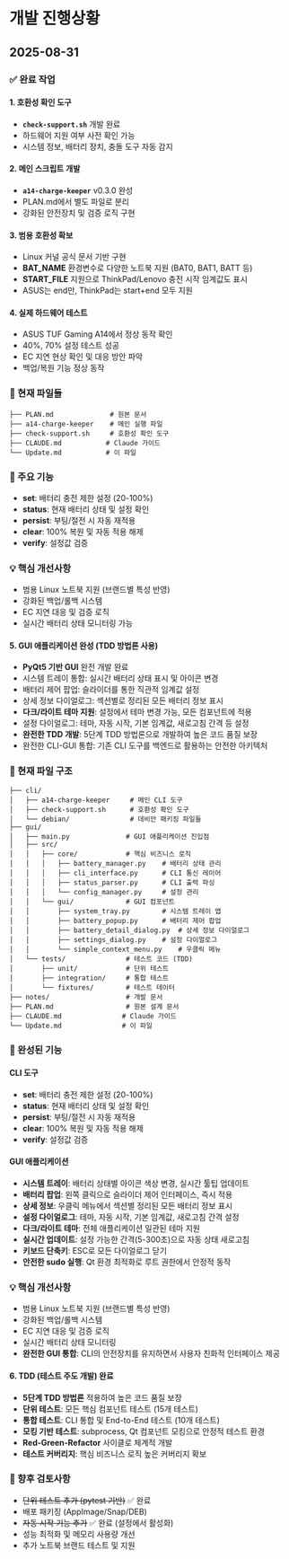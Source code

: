 # 개발 진행상황

## 2025-08-31

### ✅ 완료 작업

#### 1. 호환성 확인 도구
- **`check-support.sh`** 개발 완료
- 하드웨어 지원 여부 사전 확인 가능
- 시스템 정보, 배터리 장치, 충돌 도구 자동 감지

#### 2. 메인 스크립트 개발
- **`a14-charge-keeper`** v0.3.0 완성
- PLAN.md에서 별도 파일로 분리
- 강화된 안전장치 및 검증 로직 구현

#### 3. 범용 호환성 확보
- Linux 커널 공식 문서 기반 구현
- **BAT_NAME** 환경변수로 다양한 노트북 지원 (BAT0, BAT1, BATT 등)
- **START_FILE** 지원으로 ThinkPad/Lenovo 충전 시작 임계값도 표시
- ASUS는 end만, ThinkPad는 start+end 모두 지원

#### 4. 실제 하드웨어 테스트
- ASUS TUF Gaming A14에서 정상 동작 확인
- 40%, 70% 설정 테스트 성공
- EC 지연 현상 확인 및 대응 방안 파악
- 백업/복원 기능 정상 동작

### 📁 현재 파일들
```
├── PLAN.md              # 원본 문서
├── a14-charge-keeper    # 메인 실행 파일
├── check-support.sh     # 호환성 확인 도구
├── CLAUDE.md           # Claude 가이드
└── Update.md           # 이 파일
```

### 🎯 주요 기능
- **set**: 배터리 충전 제한 설정 (20-100%)
- **status**: 현재 배터리 상태 및 설정 확인
- **persist**: 부팅/절전 시 자동 재적용
- **clear**: 100% 복원 및 자동 적용 해제
- **verify**: 설정값 검증

### 💡 핵심 개선사항
- 범용 Linux 노트북 지원 (브랜드별 특성 반영)
- 강화된 백업/롤백 시스템
- EC 지연 대응 및 검증 로직
- 실시간 배터리 상태 모니터링 가능

#### 5. GUI 애플리케이션 완성 (TDD 방법론 사용)
- **PyQt5 기반 GUI** 완전 개발 완료
- 시스템 트레이 통합: 실시간 배터리 상태 표시 및 아이콘 변경
- 배터리 제어 팝업: 슬라이더를 통한 직관적 임계값 설정
- 상세 정보 다이얼로그: 섹션별로 정리된 모든 배터리 정보 표시
- **다크/라이트 테마 지원**: 설정에서 테마 변경 가능, 모든 컴포넌트에 적용
- 설정 다이얼로그: 테마, 자동 시작, 기본 임계값, 새로고침 간격 등 설정
- **완전한 TDD 개발**: 5단계 TDD 방법론으로 개발하여 높은 코드 품질 보장
- 완전한 CLI-GUI 통합: 기존 CLI 도구를 백엔드로 활용하는 안전한 아키텍처

### 📁 현재 파일 구조
```
├── cli/
│   ├── a14-charge-keeper     # 메인 CLI 도구
│   ├── check-support.sh      # 호환성 확인 도구  
│   └── debian/               # 데비안 패키징 파일들
├── gui/
│   ├── main.py              # GUI 애플리케이션 진입점
│   ├── src/
│   │   ├── core/            # 핵심 비즈니스 로직
│   │   │   ├── battery_manager.py    # 배터리 상태 관리
│   │   │   ├── cli_interface.py      # CLI 통신 레이어
│   │   │   ├── status_parser.py      # CLI 출력 파싱
│   │   │   └── config_manager.py     # 설정 관리
│   │   └── gui/             # GUI 컴포넌트
│   │       ├── system_tray.py        # 시스템 트레이 앱
│   │       ├── battery_popup.py      # 배터리 제어 팝업
│   │       ├── battery_detail_dialog.py  # 상세 정보 다이얼로그
│   │       ├── settings_dialog.py    # 설정 다이얼로그
│   │       └── simple_context_menu.py    # 우클릭 메뉴
│   └── tests/               # 테스트 코드 (TDD)
│       ├── unit/            # 단위 테스트
│       ├── integration/     # 통합 테스트
│       └── fixtures/        # 테스트 데이터
├── notes/                   # 개발 문서
├── PLAN.md                  # 원본 설계 문서
├── CLAUDE.md               # Claude 가이드
└── Update.md               # 이 파일
```

### 🎯 완성된 기능
#### CLI 도구
- **set**: 배터리 충전 제한 설정 (20-100%)
- **status**: 현재 배터리 상태 및 설정 확인
- **persist**: 부팅/절전 시 자동 재적용
- **clear**: 100% 복원 및 자동 적용 해제
- **verify**: 설정값 검증

#### GUI 애플리케이션
- **시스템 트레이**: 배터리 상태별 아이콘 색상 변경, 실시간 툴팁 업데이트
- **배터리 팝업**: 왼쪽 클릭으로 슬라이더 제어 인터페이스, 즉시 적용
- **상세 정보**: 우클릭 메뉴에서 섹션별 정리된 모든 배터리 정보 표시
- **설정 다이얼로그**: 테마, 자동 시작, 기본 임계값, 새로고침 간격 설정
- **다크/라이트 테마**: 전체 애플리케이션 일관된 테마 지원
- **실시간 업데이트**: 설정 가능한 간격(5-300초)으로 자동 상태 새로고침
- **키보드 단축키**: ESC로 모든 다이얼로그 닫기
- **안전한 sudo 실행**: Qt 환경 최적화로 루트 권한에서 안정적 동작

### 💡 핵심 개선사항
- 범용 Linux 노트북 지원 (브랜드별 특성 반영)
- 강화된 백업/롤백 시스템
- EC 지연 대응 및 검증 로직
- 실시간 배터리 상태 모니터링
- **완전한 GUI 통합**: CLI의 안전장치를 유지하면서 사용자 친화적 인터페이스 제공

#### 6. TDD (테스트 주도 개발) 완료
- **5단계 TDD 방법론** 적용하여 높은 코드 품질 보장
- **단위 테스트**: 모든 핵심 컴포넌트 테스트 (15개 테스트)
- **통합 테스트**: CLI 통합 및 End-to-End 테스트 (10개 테스트)
- **모킹 기반 테스트**: subprocess, Qt 컴포넌트 모킹으로 안정적 테스트 환경
- **Red-Green-Refactor** 사이클로 체계적 개발
- **테스트 커버리지**: 핵심 비즈니스 로직 높은 커버리지 확보

### 🔄 향후 검토사항
- ~~단위 테스트 추가 (pytest 기반)~~ ✅ 완료
- 배포 패키징 (AppImage/Snap/DEB) 
- ~~자동 시작 기능 추가~~ ✅ 완료 (설정에서 활성화)
- 성능 최적화 및 메모리 사용량 개선
- 추가 노트북 브랜드 테스트 및 지원